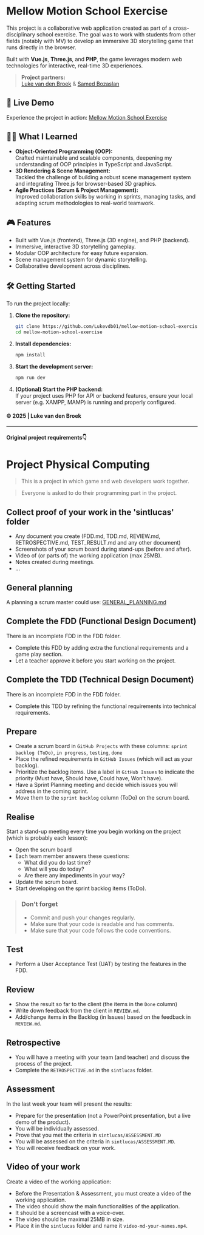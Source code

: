 # Mellow Motion School Exercise

This project is a collaborative web application created as part of a cross-disciplinary school exercise. The goal was to work with students from other fields (notably with MV) to develop an immersive 3D storytelling game that runs directly in the browser.

Built with **Vue.js**, **Three.js**, and **PHP**, the game leverages modern web technologies for interactive, real-time 3D experiences.

> **Project partners:**  
> [Luke van den Broek](https://github.com/Lukevdb01) & [Samed Bozaslan](https://github.com/SamedBozaslan)

## 🚀 Live Demo

Experience the project in action: [Mellow Motion School Exercise](https://lukevdb01.github.io/mellow-motion-school-exercise/)

## 🧑‍💻 What I Learned

- **Object-Oriented Programming (OOP):**  
  Crafted maintainable and scalable components, deepening my understanding of OOP principles in TypeScript and JavaScript.
- **3D Rendering & Scene Management:**  
  Tackled the challenge of building a robust scene management system and integrating Three.js for browser-based 3D graphics.
- **Agile Practices (Scrum & Project Management):**  
  Improved collaboration skills by working in sprints, managing tasks, and adapting scrum methodologies to real-world teamwork.

## 🎮 Features

- Built with Vue.js (frontend), Three.js (3D engine), and PHP (backend).
- Immersive, interactive 3D storytelling gameplay.
- Modular OOP architecture for easy future expansion.
- Scene management system for dynamic storytelling.
- Collaborative development across disciplines.

## 🛠️ Getting Started

To run the project locally:

1. **Clone the repository:**
   ```bash
   git clone https://github.com/Lukevdb01/mellow-motion-school-exercise.git
   cd mellow-motion-school-exercise
   ```
2. **Install dependencies:**
   ```bash
   npm install
   ```
3. **Start the development server:**
   ```bash
   npm run dev
   ```
4. **(Optional) Start the PHP backend:**  
   If your project uses PHP for API or backend features, ensure your local server (e.g. XAMPP, MAMP) is running and properly configured.

#### © 2025 | Luke van den Broek

---

#### Original project requirements👇

# Project Physical Computing

> This is a project in which game and web developers work together.

> Everyone is asked to do their programming part in the project.

## Collect proof of your work in the 'sintlucas' folder
* Any document you create (FDD.md, TDD.md, REVIEW.md, RETROSPECTIVE.md, TEST_RESULT.md and any other document)
* Screenshots of your scrum board during stand-ups (before and after).
* Video of (or parts of) the working application (max 25MB).
* Notes created during meetings.
* ...

## General planning
A planning a scrum master could use:
[GENERAL_PLANNING.md](sintlucas%2FGENERAL_PLANNING.md)

## Complete the FDD (Functional Design Document)
There is an incomplete FDD in the FDD folder.
* Complete this FDD by adding extra the functional requirements and a game play section.
* Let a teacher approve it before you start working on the project.

## Complete the TDD (Technical Design Document)
There is an incomplete FDD in the FDD folder.
* Complete this TDD by refining the functional requirements into technical requirements.

## Prepare
* Create a scrum board in `GitHub Projects` with these columns:
  `sprint backlog (ToDo)`, `in progress`, `testing`, `done`
* Place the refined requirements in `GitHub Issues` (which will act as your backlog).
* Prioritize the backlog items. Use a label in `GitHub Issues` to indicate the priority (Must have, Should have, Could have, Won't have).
* Have a Sprint Planning meeting and decide which issues you will address in the coming sprint.
* Move them to the `sprint backlog` column (ToDo) on the scrum board.

## Realise
Start a stand-up meeting every time you begin working on the project (which is probably each lesson):
* Open the scrum board
* Each team member answers these questions:
  * What did you do last time?
  * What will you do today?
  * Are there any impediments in your way?
* Update the scrum board.
* Start developing on the sprint backlog items (ToDo).

> ### Don't forget
> * Commit and push your changes regularly.
> * Make sure that your code is readable and has comments.
> * Make sure that your code follows the code conventions.

## Test
* Perform a User Acceptance Test (UAT) by testing the features in the FDD.

## Review
* Show the result so far to the client (the items in the `Done` column)
* Write down feedback from the client in `REVIEW.md`.
* Add/change items in the Backlog (in Issues) based on the feedback in `REVIEW.md`.

## Retrospective
* You will have a meeting with your team (and teacher) and discuss the process of the project.
* Complete the `RETROSPECTIVE.md` in the `sintlucas` folder.

## Assessment
In the last week your team will present the results:
* Prepare for the presentation (not a PowerPoint presentation, but a live demo of the product).
* You will be individually assessed.
* Prove that you met the criteria in `sintlucas/ASSESSMENT.MD`
* You will be assessed on the criteria in `sintlucas/ASSESSMENT.MD`.
* You will receive feedback on your work.

## Video of your work
Create a video of the working application:
* Before the Presentation & Assessment, you must create a video of the working application.
* The video should show the main functionalities of the application.
* It should be a screencast with a voice-over.
* The video should be maximal 25MB in size.
* Place it in the `sintlucas` folder and name it `video-md-your-names.mp4`.
